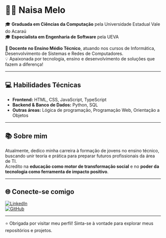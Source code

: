 # 👩‍🏫 Naisa Melo

🎓 **Graduada em Ciências da Computação** pela Universidade Estadual Vale do Acaraú  
🎓 **Especialista em Engenharia de Software** pela UEVA

📍 **Docente no Ensino Médio Técnico**, atuando nos cursos de Informática, Desenvolvimento de Sistemas e Redes de Computadores.  
💡 Apaixonada por tecnologia, ensino e desenvolvimento de soluções que fazem a diferença!

---

## 💻 Habilidades Técnicas

- **Frontend:** HTML, CSS, JavaScript, TypeScript  
- **Backend & Banco de Dados:** Python, SQL  
- **Outras áreas:** Lógica de programação, Programação Web, Orientação a Objetos

---

## 📚 Sobre mim

Atualmente, dedico minha carreira à formação de jovens no ensino técnico, buscando unir teoria e prática para preparar futuros profissionais da área de TI.  
Acredito na **educação como motor de transformação social** e no **poder da tecnologia como ferramenta de impacto positivo**.

---

## 🌐 Conecte-se comigo

[![LinkedIn](https://img.shields.io/badge/-LinkedIn-blue?style=for-the-badge&logo=linkedin&logoColor=white)](https://www.linkedin.com/in/naisa-maria-melo-aguiar-a0150143/)  
[![GitHub](https://img.shields.io/badge/-GitHub-181717?style=for-the-badge&logo=github&logoColor=white)](https://github.com/naisamelo)

---

⭐ Obrigada por visitar meu perfil! Sinta-se à vontade para explorar meus repositórios e projetos.
